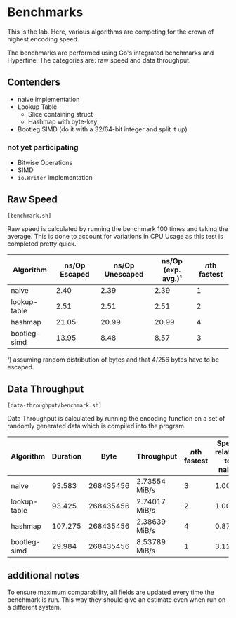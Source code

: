 # Benchmarks

This is the lab. Here, various algorithms are competing for the crown of highest
encoding speed.

The benchmarks are performed using Go's integrated benchmarks and Hyperfine. The
categories are: raw speed and data throughput.

## Contenders

- naive implementation
- Lookup Table
	- Slice containing struct
	- Hashmap with byte-key
- Bootleg SIMD (do it with a 32/64-bit integer and split it up)

### not yet participating

- Bitwise Operations
- SIMD
- `io.Writer` implementation

## Raw Speed

`[benchmark.sh]` 

Raw speed is calculated by running the benchmark 100 times and taking the 
average. This is done to account for variations in CPU Usage as this test is
completed pretty quick.

| Algorithm    | ns/Op Escaped | ns/Op Unescaped | ns/Op (exp. avg.)¹ | *n*th fastest |
|--------------|---------------|-----------------|--------------------|---------------|
| naive        | 2.40          | 2.39            | 2.39               | 1             |
| lookup-table | 2.51          | 2.51            | 2.51               | 2             |
| hashmap      | 21.05         | 20.99           | 20.99              | 4
| bootleg-simd | 13.95         | 8.48            | 8.57               | 3             |

¹) assuming random distribution of bytes and that 4/256 bytes have to be escaped.

## Data Throughput

`[data-throughput/benchmark.sh]`

Data Throughput is calculated by running the encoding function on a set of
randomly generated data which is compiled into the program.

| Algorithm    | Duration | Byte      | Throughput    | *n*th fastest | Speed relative to naive |
|--------------|----------|-----------|---------------|---------------|-------------------------|
| naive        |  93.583  | 268435456 | 2.73554 MiB/s | 3             | 1.00                    |
| lookup-table |  93.425  | 268435456 | 2.74017 MiB/s | 2             | 1.00                    |
| hashmap      | 107.275  | 268435456 | 2.38639 MiB/s | 4             | 0.87                    |
| bootleg-simd |  29.984  | 268435456 | 8.53789 MiB/s | 1             | 3.12                    |

## additional notes

To ensure maximum comparability, all fields are updated every time the benchmark
is run. This way they should give an estimate even when run on a different
system.
